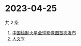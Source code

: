 # 2023-04-25

共 2 条

<!-- BEGIN ZHIHUSEARCH -->
<!-- 最后更新时间 Tue Apr 25 2023 08:47:31 GMT+0800 (China Standard Time) -->
1. [中国绘制火星全球影像图首次发布](https://www.zhihu.com/search?q=中国绘制火星全球影像图首次发布)
1. [人文季](https://www.zhihu.com/search?q=人文季)
<!-- END ZHIHUSEARCH -->

